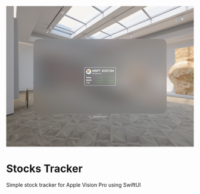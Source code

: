<img src="/Banner.png" alt="Stock Tracker running on Apple Vision Pro" style="horizontal-align:middle">

# Stocks Tracker

Simple stock tracker for Apple Vision Pro using SwiftUI